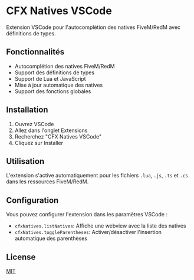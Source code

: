 # CFX Natives VSCode

Extension VSCode pour l'autocomplétion des natives FiveM/RedM avec définitions de types.

## Fonctionnalités

- Autocomplétion des natives FiveM/RedM
- Support des définitions de types
- Support de Lua et JavaScript
- Mise à jour automatique des natives
- Support des fonctions globales

## Installation

1. Ouvrez VSCode
2. Allez dans l'onglet Extensions
3. Recherchez "CFX Natives VSCode"
4. Cliquez sur Installer

## Utilisation

L'extension s'active automatiquement pour les fichiers `.lua`, `.js`, `.ts` et `.cs` dans les ressources FiveM/RedM.

## Configuration

Vous pouvez configurer l'extension dans les paramètres VSCode :

- `cfxNatives.listNatives`: Affiche une webview avec la liste des natives
- `cfxNatives.toggleParentheses`: Activer/désactiver l'insertion automatique des parenthèses

## License

[MIT](https://github.com/sup2ak/cfx-natives-vscode/blob/main/LICENSE)